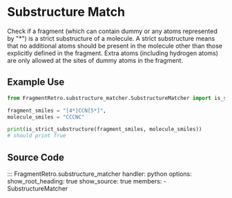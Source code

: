 # Substructure Match

Check if a fragment (which can contain dummy or any atoms represented by "*") is a strict substructure of a molecule. A strict substructure means that no additional atoms should be present in the molecule other than those explicitly defined in the fragment. Extra atoms (including hydrogen atoms) are only allowed at the sites of dummy atoms in the fragment.

## Example Use

```python
from FragmentRetro.substructure_matcher.SubstructureMatcher import is_strict_substructure

fragment_smiles = "[4*]CCN[5*]",
molecule_smiles = "CCCNC"

print(is_strict_substructure(fragment_smiles, molecule_smiles))
# should print True
```

## Source Code

::: FragmentRetro.substructure_matcher
    handler: python
    options:
      show_root_heading: true
      show_source: true
      members:
        - SubstructureMatcher
